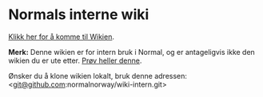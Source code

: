 Normals interne wiki
====================

[Klikk her for å komme til Wikien](https://github.com/normalnorway/wiki-intern/wiki).

**Merk:** Denne wikien er for intern bruk i Normal, og er antageligvis
ikke den wikien du er ute etter.  [Prøv heller
denne](https://github.com/normalnorway/wiki/wiki).

Ønsker du å klone wikien lokalt, bruk denne adressen:
<git@github.com:normalnorway/wiki-intern.git>
